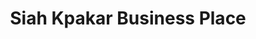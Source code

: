 ---
title: "Siah Kpakar Business Place"
url: /foya-city/siah-kpakar-business-place/
shop: beauty
---